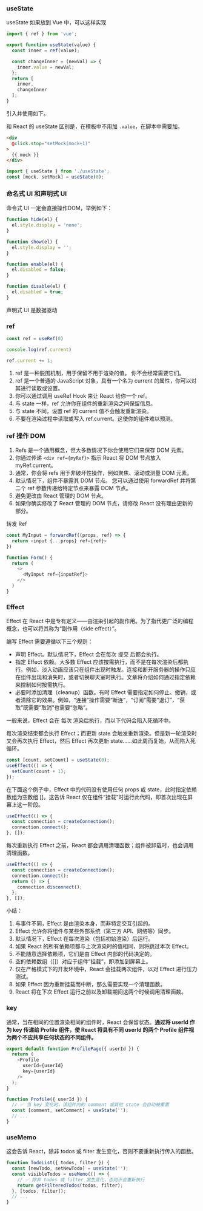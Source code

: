 ### useState

useState 如果放到 Vue 中，可以这样实现

```ts
import { ref } from 'vue';

export function useState(value) {
  const inner = ref(value);

  const changeInner = (newVal) => {
    inner.value = newVal;
  };
  return [
    inner,
    changeInner
  ];
}
```

引入并使用如下。

和 React 的 useState 区别是，在模板中不用加 `.value`，在脚本中需要加。

```html
<div
  @click.stop="setMock(mock+1)"
>
  {{ mock }}
</div>
```

```ts
import { useState } from './useState';
const [mock, setMock] = useState(0);
```


### 命名式 UI 和声明式 UI

命令式 UI 一定会直接操作DOM，举例如下：

```ts
function hide(el) {
  el.style.display = 'none';
}

function show(el) {
  el.style.display = '';
}

function enable(el) {
  el.disabled = false;
}

function disable(el) {
  el.disabled = true;
}
```

声明式 UI 是数据驱动

### ref

```ts
const ref = useRef(0)

console.log(ref.current)

ref.current += 1;
```


1. ref 是一种脱围机制，用于保留不用于渲染的值。 你不会经常需要它们。
2. ref 是一个普通的 JavaScript 对象，具有一个名为 current 的属性，你可以对其进行读取或设置。
3. 你可以通过调用 useRef Hook 来让 React 给你一个 ref。
4. 与 state 一样，ref 允许你在组件的重新渲染之间保留信息。
5. 与 state 不同，设置 ref 的 current 值不会触发重新渲染。
6. 不要在渲染过程中读取或写入 ref.current。这使你的组件难以预测。

### ref 操作 DOM

1. Refs 是一个通用概念，但大多数情况下你会使用它们来保存 DOM 元素。
2. 你通过传递 `<div ref={myRef}>` 指示 React 将 DOM 节点放入 myRef.current。
3. 通常，你会将 refs 用于非破坏性操作，例如聚焦、滚动或测量 DOM 元素。
4. 默认情况下，组件不暴露其 DOM 节点。 您可以通过使用 forwardRef 并将第二个 ref 参数传递给特定节点来暴露 DOM 节点。
5. 避免更改由 React 管理的 DOM 节点。
6. 如果你确实修改了 React 管理的 DOM 节点，请修改 React 没有理由更新的部分。


转发 Ref

```ts
const MyInput = forwardRef((props, ref) => {
  return <input {...props} ref={ref}>
})

function Form() {
  return (
    <>
      <MyInput ref={inputRef}>
    </>
  )
}
```


### Effect

Effect 在 React 中是专有定义——由渲染引起的副作用。为了指代更广泛的编程概念，也可以将其称为“副作用（side effect）”。

编写 Effect 需要遵循以下三个规则：

- 声明 Effect。默认情况下，Effect 会在每次 提交 后都会执行。
- 指定 Effect 依赖。大多数 Effect 应该按需执行，而不是在每次渲染后都执行。例如，淡入动画应该只在组件出现时触发。连接和断开服务器的操作只应在组件出现和消失时，或者切换聊天室时执行。文章将介绍如何通过指定依赖来控制如何按需执行。
- 必要时添加清理（cleanup）函数。有时 Effect 需要指定如何停止、撤销，或者清除它的效果。例如，“连接”操作需要“断连”，“订阅”需要“退订”，“获取”既需要“取消”也需要“忽略”。

一般来说，Effect 会在  每次 渲染后执行，而以下代码会陷入死循环中。

每次渲染结束都会执行 Effect；而更新 state 会触发重新渲染。但是新一轮渲染时又会再次执行 Effect，然后 Effect 再次更新 state……如此周而复始，从而陷入死循环。

```ts
const [count, setCount] = useState(0);
useEffect(() => {
  setCount(count + 1);
});
```

在下面这个例子中，Effect 中的代码没有使用任何 props 或 state，此时指定依赖数组为空数组 []。这告诉 React 仅在组件“挂载”时运行此代码，即首次出现在屏幕上这一阶段。

```ts
useEffect(() => {
  const connection = createConnection();
  connection.connect();
}, []);
```

每次重新执行 Effect 之前，React 都会调用清理函数；组件被卸载时，也会调用清理函数。

```ts
useEffect(() => {
  const connection = createConnection();
  connection.connect();
  return () => {
    connection.disconnect();
  };
}, []);
```

小结：

1. 与事件不同，Effect 是由渲染本身，而非特定交互引起的。
2. Effect 允许你将组件与某些外部系统（第三方 API、网络等）同步。
3. 默认情况下，Effect 在每次渲染（包括初始渲染）后运行。
4. 如果 React 的所有依赖项都与上次渲染时的值相同，则将跳过本次 Effect。
5. 不能随意选择依赖项，它们是由 Effect 内部的代码决定的。
6. 空的依赖数组（[]）对应于组件“挂载”，即添加到屏幕上。
7. 仅在严格模式下的开发环境中，React 会挂载两次组件，以对 Effect 进行压力测试。
8. 如果 Effect 因为重新挂载而中断，那么需要实现一个清理函数。
9. React 将在下次 Effect 运行之前以及卸载期间这两个时候调用清理函数。



### key



通常，当在相同的位置渲染相同的组件时，React 会保留状态。**通过将 userId 作为 key 传递给 Profile 组件，使  React 将具有不同 userId 的两个 Profile 组件视为两个不应共享任何状态的不同组件。**

```ts
export default function ProfilePage({ userId }) {
  return (
    <Profile
      userId={userId}
      key={userId}
    />
  );
}

function Profile({ userId }) {
  // ✅ 当 key 变化时，该组件内的 comment 或其他 state 会自动被重置
  const [comment, setComment] = useState('');
  // ...
}
```


### useMemo

这会告诉 React，除非 todos 或 filter 发生变化，否则不要重新执行传入的函数。

```ts
function TodoList({ todos, filter }) {
  const [newTodo, setNewTodo] = useState('');
  const visibleTodos = useMemo(() => {
    // ✅ 除非 todos 或 filter 发生变化，否则不会重新执行
    return getFilteredTodos(todos, filter);
  }, [todos, filter]);
  // ...
}
```

